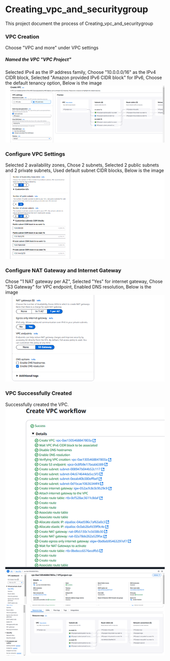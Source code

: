 # Creating_vpc_and_securitygroup
This project document the process of Creating_vpc_and_securitygroup
### VPC Creation
Choose "VPC and more" under VPC settings
##### Named the VPC "VPC Project"
Selected IPv4 as the IP address family,
Choose "10.0.0.0/16" as the IPv4 CIDR block,
Selected "Amazon provided IPv6 CIDR block" for IPv6,
Choose the default tenancy option,
Below is the image
![vpc Creation](/VPC_1.PNG)

### Configure VPC Settings
Selected 2 availability zones,
Chose 2 subnets,
Selected 2 public subnets and 2 private subnets,
Used default subnet CIDR blocks,
Below is the image
![vpc Creation](/VPC_2.PNG)

### Configure NAT Gateway and Internet Gateway
Chose "1 NAT gateway per AZ",
Selected "Yes" for internet gateway,
Chose "S3 Gateway" for VPC endpoint,
Enabled DNS resolution,
Below is the image
![vpc Creation](/VPC_3.PNG)

### VPC Successfully Created
Successfully created the VPC.
![vpc Creation](/VPC_4.PNG)
![vpc Creation](/VPC_5.PNG)
![vpc Creation](/VPC_6.PNG)
